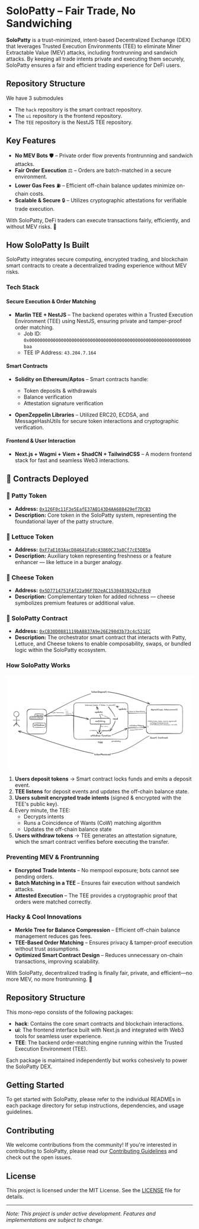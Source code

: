 # SoloPatty – Fair Trade, No Sandwiching

**SoloPatty** is a trust-minimized, intent-based Decentralized Exchange (DEX) that leverages Trusted Execution Environments (TEE) to eliminate Miner Extractable Value (MEV) attacks, including frontrunning and sandwich attacks. By keeping all trade intents private and executing them securely, SoloPatty ensures a fair and efficient trading experience for DeFi users.

## Repository Structure
 We have 3 submodules
- The `hack` repository is the smart contract repository.
- The `ui` repository is the frontend repository.
- The `TEE` repository is the NestJS TEE repository.

## Key Features

- **No MEV Bots** 🛡️ – Private order flow prevents frontrunning and sandwich attacks.
- **Fair Order Execution** ⚖️ – Orders are batch-matched in a secure environment.
- **Lower Gas Fees** ⛽ – Efficient off-chain balance updates minimize on-chain costs.
- **Scalable & Secure** 🔒 – Utilizes cryptographic attestations for verifiable trade execution.

With SoloPatty, DeFi traders can execute transactions fairly, efficiently, and without MEV risks. 🚀

## How SoloPatty Is Built

SoloPatty integrates secure computing, encrypted trading, and blockchain smart contracts to create a decentralized trading experience without MEV risks.

### Tech Stack

#### Secure Execution & Order Matching

- **Marlin TEE + NestJS** – The backend operates within a Trusted Execution Environment (TEE) using NestJS, ensuring private and tamper-proof order matching.
  - Job ID: `0x0000000000000000000000000000000000000000000000000000000000000baa`
  - TEE IP Address: `43.204.7.164`

#### Smart Contracts

- **Solidity on Ethereum/Aptos** – Smart contracts handle:
  - Token deposits & withdrawals
  - Balance verification
  - Attestation signature verification

- **OpenZeppelin Libraries** – Utilized ERC20, ECDSA, and MessageHashUtils for secure token interactions and cryptographic verification.

#### Frontend & User Interaction

- **Next.js + Wagmi + Viem + ShadCN + TailwindCSS** – A modern frontend stack for fast and seamless Web3 interactions.

## 📜 Contracts Deployed

### 🍔 Patty Token
- **Address:** [`0x126F0c11F3e5EafE37AB143D4AA688429ef7DCB3`](https://sepolia.etherscan.io/address/0x126F0c11F3e5EafE37AB143D4AA688429ef7DCB3)
- **Description:** Core token in the SoloPatty system, representing the foundational layer of the patty structure.

### 🥬 Lettuce Token
- **Address:** [`0xF7aE103AacD84641Fa0c43860C23a8Cf7cE5DB5a`](https://sepolia.etherscan.io/address/0xF7aE103AacD84641Fa0c43860C23a8Cf7cE5DB5a)
- **Description:** Auxiliary token representing freshness or a feature enhancer — like lettuce in a burger analogy.

### 🧀 Cheese Token
- **Address:** [`0x5D7714751FAf22a96F7D2eAC15304839242cF8c0`](https://sepolia.etherscan.io/address/0x5D7714751FAf22a96F7D2eAC15304839242cF8c0)
- **Description:** Complementary token for added richness — cheese symbolizes premium features or additional value.

### 🔄 SoloPatty Contract
- **Address:** [`0xCB30D0881119bA8837A9e26E298d3b73c4c521EC`](https://sepolia.etherscan.io/address/0xCB30D0881119bA8837A9e26E298d3b73c4c521EC)
- **Description:** The orchestrator smart contract that interacts with Patty, Lettuce, and Cheese tokens to enable composability, swaps, or bundled logic within the SoloPatty ecosystem.

### How SoloPatty Works

<img src="./assets/flow.png"/>

1. **Users deposit tokens** → Smart contract locks funds and emits a deposit event.
2. **TEE listens** for deposit events and updates the off-chain balance state.
3. **Users submit encrypted trade intents** (signed & encrypted with the TEE's public key).
4. Every minute, the TEE:
   - Decrypts intents
   - Runs a Coincidence of Wants (CoW) matching algorithm
   - Updates the off-chain balance state
5. **Users withdraw tokens** → TEE generates an attestation signature, which the smart contract verifies before executing the transfer.

### Preventing MEV & Frontrunning

- **Encrypted Trade Intents** – No mempool exposure; bots cannot see pending orders.
- **Batch Matching in a TEE** – Ensures fair execution without sandwich attacks.
- **Attested Execution** – The TEE provides a cryptographic proof that orders were matched correctly.

### Hacky & Cool Innovations

- **Merkle Tree for Balance Compression** – Efficient off-chain balance management reduces gas fees.
- **TEE-Based Order Matching** – Ensures privacy & tamper-proof execution without trust assumptions.
- **Optimized Smart Contract Design** – Reduces unnecessary on-chain transactions, improving scalability.

With SoloPatty, decentralized trading is finally fair, private, and efficient—no more MEV, no more frontrunning. 🚀

## Repository Structure

This mono-repo consists of the following packages:

- **hack**: Contains the core smart contracts and blockchain interactions.
- **ui**: The frontend interface built with Next.js and integrated with Web3 tools for seamless user experience.
- **TEE**: The backend order-matching engine running within the Trusted Execution Environment (TEE).

Each package is maintained independently but works cohesively to power the SoloPatty DEX.

## Getting Started

To get started with SoloPatty, please refer to the individual READMEs in each package directory for setup instructions, dependencies, and usage guidelines.

## Contributing

We welcome contributions from the community! If you're interested in contributing to SoloPatty, please read our [Contributing Guidelines](CONTRIBUTING.md) and check out the open issues.

## License

This project is licensed under the MIT License. See the [LICENSE](LICENSE) file for details.

---

*Note: This project is under active development. Features and implementations are subject to change.*
